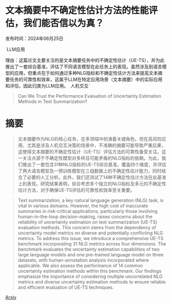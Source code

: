 # 文本摘要中不确定性估计方法的性能评估，我们能否信以为真？

发布时间：2024年06月25日

`LLM应用

理由：这篇论文主要关注的是文本摘要任务中的不确定性估计（UE-TS），并为此推出了一套综合基准，评估了不同语言模型在此任务上的表现。虽然涉及到语言模型的应用，但重点在于如何通过多种NLG指标和不确定性估计方法来提高文本摘要任务的可靠性和效率，这属于LLM在特定应用场景（文本摘要）中的实际应用和评估，因此归类为LLM应用。` `人机交互`

> Can We Trust the Performance Evaluation of Uncertainty Estimation Methods in Text Summarization?

# 摘要

> 文本摘要作为NLG的核心任务，在多领域中扮演着关键角色。但在高风险应用，尤其是涉及人机交互决策的场景中，不准确的摘要可能导致严重后果，这使得文本摘要的不确定性估计（UE-TS）评估方法的可靠性备受关注。这一关注点源于不确定性模型对多样且可能矛盾的NLG指标的依赖。为此，我们推出了一套包含31种NLG指标的UE-TS综合基准，覆盖四个维度，并评估了两大语言模型及一预训练模型在三组数据上的不确定性估计能力，同时结合了必要的人工分析。此外，我们还测试了14种不确定性估计方法在此基准上的表现。研究结果表明，综合考虑多个独立的NLG指标及多元的不确定性估计方法，对于确保UE-TS评估的可靠性和效率至关重要。

> Text summarization, a key natural language generation (NLG) task, is vital in various domains. However, the high cost of inaccurate summaries in risk-critical applications, particularly those involving human-in-the-loop decision-making, raises concerns about the reliability of uncertainty estimation on text summarization (UE-TS) evaluation methods. This concern stems from the dependency of uncertainty model metrics on diverse and potentially conflicting NLG metrics. To address this issue, we introduce a comprehensive UE-TS benchmark incorporating 31 NLG metrics across four dimensions. The benchmark evaluates the uncertainty estimation capabilities of two large language models and one pre-trained language model on three datasets, with human-annotation analysis incorporated where applicable. We also assess the performance of 14 common uncertainty estimation methods within this benchmark. Our findings emphasize the importance of considering multiple uncorrelated NLG metrics and diverse uncertainty estimation methods to ensure reliable and efficient evaluation of UE-TS techniques.

[Arxiv](https://arxiv.org/abs/2406.17274)